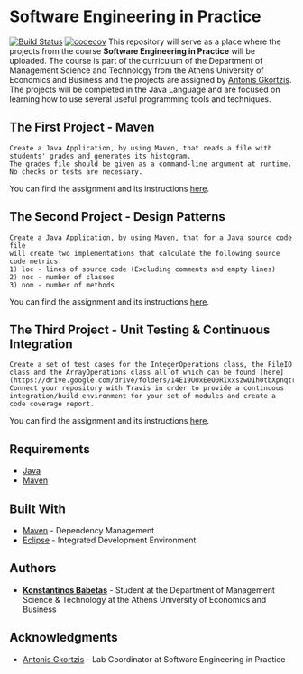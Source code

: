 # Software Engineering in Practice
[![Build Status](https://travis-ci.com/kbabetas/Software-Engineering-in-Practice.svg?token=TLoQ1z1dpmWwpB6ncnKi&branch=master)](https://travis-ci.com/kbabetas/Software-Engineering-in-Practice)
[![codecov](https://codecov.io/gh/kbabetas/Software-Engineering-in-Practice/branch/master/graph/badge.svg?token=DwGOiL8cxY)](https://codecov.io/gh/kbabetas/Software-Engineering-in-Practice)
This repository will serve as a place where the projects from the course **Software Engineering in Practice**  will be uploaded. The course is part of the curriculum of the Department of Management Science and Technology from the Athens University of Economics and Business and the projects are assigned by [Antonis Gkortzis](https://github.com/AntonisGkortzis).
The projects will be completed in the Java Language and are focused on learning how to use several useful programming tools and techniques.

## The First Project - Maven
```
Create a Java Application, by using Maven, that reads a file with students' grades and generates its histogram.
The grades file should be given as a command-line argument at runtime. No checks or tests are necessary.
```
You can find the assignment and its instructions [here](/seip2019/gradeshistogram/README.md).

## The Second Project - Design Patterns
```
Create a Java Application, by using Maven, that for a Java source code file
will create two implementations that calculate the following source code metrics:
1) loc - lines of source code (Excluding comments and empty lines)
2) noc - number of classes
3) nom - number of methods
```
You can find the assignment and its instructions [here](/seip2019/MetricsCalculator/README.md).

## The Third Project - Unit Testing & Continuous Integration

```
Create a set of test cases for the IntegerOperations class, the FileIO class and the ArrayOperations class all of which can be found [here](https://drive.google.com/drive/folders/14E19OUxEeO0RIxxszwD1h0tbXpnqtr5d).
Connect your repository with Travis in order to provide a continuous integration/build environment for your set of modules and create a code coverage report.
```
You can find the assignment and its instructions [here](/seip2019/unittesting/README.md).

## Requirements

* [Java](http://www.oracle.com/technetwork/java/javase/downloads/jdk9-downloads-3848520.html)
* [Maven](https://maven.apache.org/)

## Built With
* [Maven](https://maven.apache.org/) - Dependency Management
* [Eclipse](https://www.eclipse.org/downloads/packages/release/2018-12/r/eclipse-ide-java-developers) - Integrated Development Environment

## Authors

* [**Konstantinos Babetas**](https://github.com/kbabetas) - Student at the Department of Management Science & Technology at the Athens University of Economics and Business

## Acknowledgments

* [Antonis Gkortzis](https://github.com/AntonisGkortzis) - Lab Coordinator at Software Engineering in Practice
